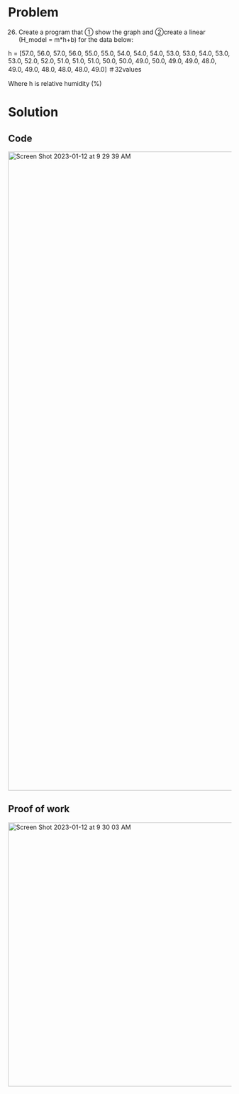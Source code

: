 # Problem

26. Create a program that ① show the graph and ②create a linear (H_model = m*h+b) for the data below:

h = [57.0, 56.0, 57.0, 56.0, 55.0, 55.0, 54.0, 54.0, 54.0, 53.0, 53.0, 54.0, 53.0, 53.0, 52.0, 52.0, 51.0, 51.0, 51.0, 50.0, 50.0, 49.0, 50.0, 49.0, 49.0, 48.0, 49.0, 49.0, 48.0, 48.0, 48.0, 49.0]   ＃32values

Where h is relative humidity (%)

# Solution
## Code

<img width="1440" alt="Screen Shot 2023-01-12 at 9 29 39 AM" src="https://user-images.githubusercontent.com/116609563/211966273-b282a057-5afc-4f47-a96b-22349458d5f0.png">


## Proof of work
<img width="595" alt="Screen Shot 2023-01-12 at 9 30 03 AM" src="https://user-images.githubusercontent.com/116609563/211949135-f4034868-1f0b-452e-9ea4-4c3d5102391d.png">
